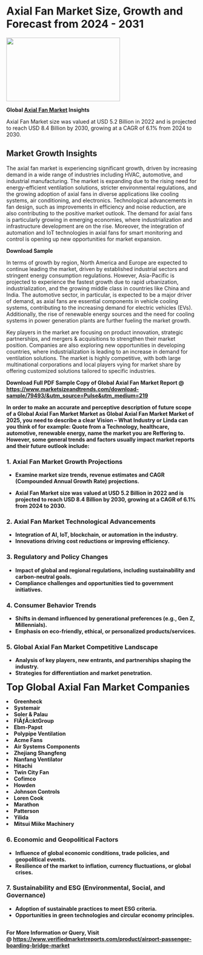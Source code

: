 <H1>Axial Fan Market Size, Growth and Forecast from 2024 - 2031</H1><img class="aligncenter size-medium wp-image-584254" src="https://thirdeyenews.in/wp-content/uploads/2024/09/Global-Market-Research-300x168.jpeg" alt="" width="300" height="168" /><p><strong>Global&nbsp;<a href="https://www.marketsizeandtrends.com/download-sample/79493/&amp;utm_source=Pulse&amp;utm_medium=219">Axial Fan Market</a> Insights</strong></p><p>Axial Fan Market size was valued at USD 5.2 Billion in 2022 and is projected to reach USD 8.4 Billion by 2030, growing at a CAGR of 6.1% from 2024 to 2030.</p><p><h2>Market Growth Insights</h2> <p>The axial fan market is experiencing significant growth, driven by increasing demand in a wide range of industries including HVAC, automotive, and industrial manufacturing. The market is expanding due to the rising need for energy-efficient ventilation solutions, stricter environmental regulations, and the growing adoption of axial fans in diverse applications like cooling systems, air conditioning, and electronics. Technological advancements in fan design, such as improvements in efficiency and noise reduction, are also contributing to the positive market outlook. The demand for axial fans is particularly growing in emerging economies, where industrialization and infrastructure development are on the rise. Moreover, the integration of automation and IoT technologies in axial fans for smart monitoring and control is opening up new opportunities for market expansion.</p> <p><strong>Download Sample</strong></p> <p>In terms of growth by region, North America and Europe are expected to continue leading the market, driven by established industrial sectors and stringent energy consumption regulations. However, Asia-Pacific is projected to experience the fastest growth due to rapid urbanization, industrialization, and the growing middle class in countries like China and India. The automotive sector, in particular, is expected to be a major driver of demand, as axial fans are essential components in vehicle cooling systems, contributing to the increasing demand for electric vehicles (EVs). Additionally, the rise of renewable energy sources and the need for cooling systems in power generation plants are further fueling the market growth.</p> <p>Key players in the market are focusing on product innovation, strategic partnerships, and mergers & acquisitions to strengthen their market position. Companies are also exploring new opportunities in developing countries, where industrialization is leading to an increase in demand for ventilation solutions. The market is highly competitive, with both large multinational corporations and local players vying for market share by offering customized solutions tailored to specific industries.</p> <p><strong></p><p><span class=""><strong>Download Full PDF Sample Copy of Global Axial Fan Market Report</strong> @ <a href="https://www.marketsizeandtrends.com/download-sample/79493/&amp;utm_source=Pulse&amp;utm_medium=219" target="_blank">https://www.marketsizeandtrends.com/download-sample/79493/&amp;utm_source=Pulse&amp;utm_medium=219</a></span></p><p>In order to make an accurate and perceptive description of future scope of a Global&nbsp;Axial Fan Market Market as Global&nbsp;Axial Fan Market Market of 2025, you need to describe a clear Vision &ndash; What Industry or Linda can you think of for example: Quote from a Technology, healthcare, automotive, renewable energy, name the market you are Reffering to. However, some general trends and factors usually impact market reports and their future outlook include:</p><h3>1.&nbsp;<strong>Axial Fan Market Growth Projections</strong></h3><ul><li>Examine market size trends, revenue estimates and CAGR (Compounded Annual Growth Rate) projections.</li><li><p>Axial Fan Market size was valued at USD 5.2 Billion in 2022 and is projected to reach USD 8.4 Billion by 2030, growing at a CAGR of 6.1% from 2024 to 2030.</p></li></ul><h3>2.&nbsp;<strong>Axial Fan Market Technological Advancements</strong></h3><ul><li>Integration of AI, IoT, blockchain, or automation in the industry.</li><li>Innovations driving cost reductions or improving efficiency.</li></ul><h3>3.&nbsp;<strong>Regulatory and Policy Changes</strong></h3><ul><li>Impact of global and regional regulations, including sustainability and carbon-neutral goals.</li><li>Compliance challenges and opportunities tied to government initiatives.</li></ul><h3>4.&nbsp;<strong>Consumer Behavior Trends</strong></h3><ul><li>Shifts in demand influenced by generational preferences (e.g., Gen Z, Millennials).</li><li>Emphasis on eco-friendly, ethical, or personalized products/services.</li></ul><h3>5.&nbsp;<strong>Global Axial Fan Market Competitive Landscape</strong></h3><ul><li>Analysis of key players, new entrants, and partnerships shaping the industry.</li><li>Strategies for differentiation and market penetration.</li></ul><p data-pm-slice="1 1 []"><span style="color: inherit; font-family: inherit; font-size: 25px;">Top Global Axial Fan Market Companies</span></p><div class="" data-test-id=""><p><li>Greenheck</li><li> Systemair</li><li> Soler & Palau</li><li> FlÃƒÂ¤ktGroup</li><li> Ebm-Papst</li><li> Polypipe Ventilation</li><li> Acme Fans</li><li> Air Systems Components</li><li> Zhejiang Shangfeng</li><li> Nanfang Ventilator</li><li> Hitachi</li><li> Twin City Fan</li><li> Cofimco</li><li> Howden</li><li> Johnson Controls</li><li> Loren Cook</li><li> Marathon</li><li> Patterson</li><li> Yilida</li><li> Mitsui Miike Machinery</li></p></div><h3>6.&nbsp;<strong>Economic and Geopolitical Factors</strong></h3><ul><li>Influence of global economic conditions, trade policies, and geopolitical events.</li><li>Resilience of the market to inflation, currency fluctuations, or global crises.</li></ul><h3>7.&nbsp;<strong>Sustainability and ESG (Environmental, Social, and Governance)</strong></h3><ul><li>Adoption of sustainable practices to meet ESG criteria.</li><li>Opportunities in green technologies and circular economy principles.</li></ul><h2><strong style="font-size: 14px;">For More Information or Query, Visit @&nbsp;</strong><a style="background-color: #ffffff; font-size: 14px;" href="https://www.marketsizeandtrends.com/report/axial-fan-market/" target="_blank">https://www.verifiedmarketreports.com/product/airport-passenger-boarding-bridge-market</a></h2>
